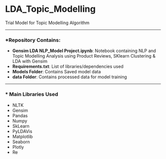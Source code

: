 # LDA_Topic_Modelling
 Trial Model for Topic Modelling Algorithm

---
### *Repository Contains:

- <b>Gensim LDA NLP_Model Project.ipynb</b>: Notebook containing NLP and Topic Modelling Analysis using Product Reviews, SKlearn Clustering & LDA with Gensim 
- <b>Requirements.txt</b>: List of libraries/dependencies used
- <b>Models Folder</b>: Contains Saved model data
- <b>data Folder</b>: Contains processed data for model training

---
### * Main Libraries Used

* NLTK
* Gensim
* Pandas
* Numpy
* SkLearn
* PyLDAVis
* Matplotlib
* Seaborn
* Plotly
* Re
